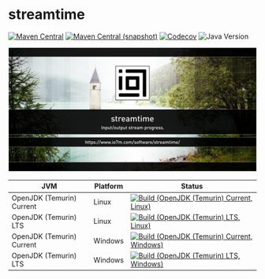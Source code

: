 streamtime
===

[![Maven Central](https://img.shields.io/maven-central/v/com.io7m.streamtime/com.io7m.streamtime.svg?style=flat-square)](http://search.maven.org/#search%7Cga%7C1%7Cg%3A%22com.io7m.streamtime%22)
[![Maven Central (snapshot)](https://img.shields.io/nexus/s/com.io7m.streamtime/com.io7m.streamtime?server=https%3A%2F%2Fs01.oss.sonatype.org&style=flat-square)](https://s01.oss.sonatype.org/content/repositories/snapshots/com/io7m/streamtime/)
[![Codecov](https://img.shields.io/codecov/c/github/io7m-com/streamtime.svg?style=flat-square)](https://codecov.io/gh/io7m-com/streamtime)
![Java Version](https://img.shields.io/badge/21-java?label=java&color=007fff)

![com.io7m.streamtime](./src/site/resources/streamtime.jpg?raw=true)

| JVM | Platform | Status |
|-----|----------|--------|
| OpenJDK (Temurin) Current | Linux | [![Build (OpenJDK (Temurin) Current, Linux)](https://img.shields.io/github/actions/workflow/status/io7m-com/streamtime/main.linux.temurin.current.yml)](https://www.github.com/io7m-com/streamtime/actions?query=workflow%3Amain.linux.temurin.current)|
| OpenJDK (Temurin) LTS | Linux | [![Build (OpenJDK (Temurin) LTS, Linux)](https://img.shields.io/github/actions/workflow/status/io7m-com/streamtime/main.linux.temurin.lts.yml)](https://www.github.com/io7m-com/streamtime/actions?query=workflow%3Amain.linux.temurin.lts)|
| OpenJDK (Temurin) Current | Windows | [![Build (OpenJDK (Temurin) Current, Windows)](https://img.shields.io/github/actions/workflow/status/io7m-com/streamtime/main.windows.temurin.current.yml)](https://www.github.com/io7m-com/streamtime/actions?query=workflow%3Amain.windows.temurin.current)|
| OpenJDK (Temurin) LTS | Windows | [![Build (OpenJDK (Temurin) LTS, Windows)](https://img.shields.io/github/actions/workflow/status/io7m-com/streamtime/main.windows.temurin.lts.yml)](https://www.github.com/io7m-com/streamtime/actions?query=workflow%3Amain.windows.temurin.lts)|
